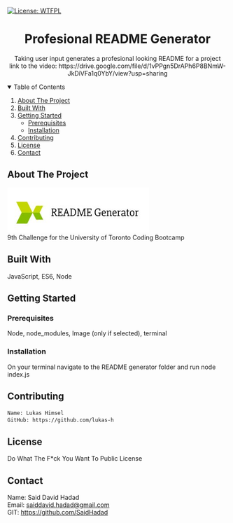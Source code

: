 
  <!-- PROJECT TITE -->
  [![License: WTFPL](https://img.shields.io/badge/License-WTFPL-brightgreen.svg)](http://www.wtfpl.net/about/)
  <h1 align="center">Profesional README Generator</h1>
  
  <!-- DESCRIPTION -->
  <p align="center">
  Taking user input generates a profesional looking README for a project <br>
  link to the video: https://drive.google.com/file/d/1vPPgn5DrAPh6P8BNmW-JkDiVFa1q0YbY/view?usp=sharing
  </p>
  <!-- TABLE OF CONTENTS -->
  <details open="open">
  <summary>Table of Contents</summary>
  <ol>
  <li><a href="#about-the-project">About The Project</a></li>
  <li><a href="#built-with">Built With</a></li>
  <li>
    <a href="#getting-started">Getting Started</a>
    <ul>
    <li><a href="#prerequisites">Prerequisites</a></li>
    <li><a href="#installation">Installation</a></li>
    </ul>
    </li>
  <li><a href="#contributing">Contributing</a></li>
  <li><a href="#license">License</a></li>
  <li><a href="#contact">Contact</a></li>
  </ol>
  </details>
  
  
  <!-- ABOUT THE PROJECT -->
  ## About The Project

  ![Logo](./Develop/images/Capture.JPG) <br>
  9th Challenge for the University of Toronto Coding Bootcamp
  
  ## Built With

   JavaScript, ES6, Node
  
  <!-- GETTING STARTED -->
  
  ## Getting Started

  ### Prerequisites

  Node, node_modules, Image (only if selected), terminal

  ### Installation

  On your terminal navigate to the README generator folder and run node index.js

  <!-- CONTRIBUTING -->
  
  ## Contributing
  
    Name: Lukas Himsel
    GitHub: https://github.com/lukas-h
    
  <!-- LICENSE -->
  
  ## License

  Do What The F*ck You Want To Public License
  
  <!-- CONTACT -->
  
  ## Contact
  Name: Said David Hadad <br>
  Email: saiddavid.hadad@gmail.com <br>
  GIT: https://github.com/SaidHadad <br>
  
  
